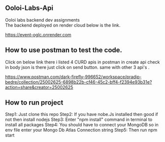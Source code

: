 ## Ooloi-Labs-Api
Ooloi labs backend dev assignments   
The backend deployed on render cloud below is the link.

https://event-oglc.onrender.com


## How to use postman to test the code. 
Click on below link there i listed 4 CURD apis in postman in create api check in body json is there just click on send button.
same with other 3 api's .

https://www.postman.com/dark-firefly-996652/workspace/pradip-bedre/collection/25002625-6898b22b-cf46-45c2-bff4-f2394e93b31e?action=share&creator=25002625



## How to run project 
Step1: Just clone this repo 
Step2: If you have nobe.Js installed then good if not then install nodejs 
Step3: Enter "npm install" command in terminal to install all packages 
Step4: You should have to connect your MongoDB so in env file enter your Mongo Db Atlas Connection string 
Step5: Then run npm start 

